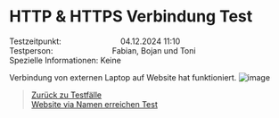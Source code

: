 # HTTP & HTTPS Verbindung Test  
Testzeitpunkt:&nbsp;&nbsp;&nbsp;&nbsp;&nbsp;&nbsp;&nbsp;&nbsp;&nbsp;&nbsp;&nbsp;&nbsp;&nbsp;&nbsp;&nbsp;&nbsp;&nbsp;&nbsp;&nbsp;&nbsp;&nbsp;&nbsp;&nbsp;&nbsp;&nbsp;&nbsp;&nbsp;04.12.2024 11:10  
Testperson:&nbsp;&nbsp;&nbsp;&nbsp;&nbsp;&nbsp;&nbsp;&nbsp;&nbsp;&nbsp;&nbsp;&nbsp;&nbsp;&nbsp;&nbsp;&nbsp;&nbsp;&nbsp;&nbsp;&nbsp;&nbsp;&nbsp;&nbsp;&nbsp;&nbsp;&nbsp;&nbsp;Fabian, Bojan und Toni  
Spezielle Informationen:&nbsp;Keine  



Verbindung von externen Laptop auf Website hat funktioniert.
![image](https://github.com/user-attachments/assets/9860b031-f38a-4caf-8e18-3c0c6e50ee7d)







> [Zurück zu Testfälle](Testfaelle.md)  
> [Website via Namen erreichen Test](Testfall2.md)

